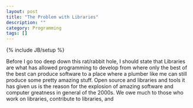 ```yaml
---
layout: post
title: "The Problem with Libraries"
description: ""
category: Programming
tags: []
---
```

{% include JB/setup %}

Before I go too deep down this rat/rabbit hole, I should state that Libraries are what has allowed programming to
develop from where only the best of the best can produce software to a place where a plumber like me can still
produce some pretty amazing stuff.  Open source and libraries and tools it has given us is the reason for the
explosion of amazing software and computer greatness in general of the 2000s.  We owe much to those who work on
libraries, contribute to libraries, and 